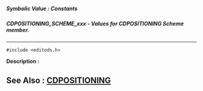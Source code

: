 ##### Symbolic Value : Constants
##### CDPOSITIONING_SCHEME_xxx - Values for CDPOSITIONING Scheme member.
---
```
#include <editods.h>
```
**Description :**



**See Also :**
[CDPOSITIONING](/reference/Data/CDPOSITIONING)
---

